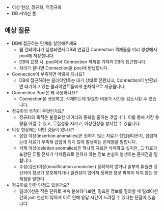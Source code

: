 - 이상 현상, 정규화, 역정규화
- DB 커넥션 풀

## 예상 질문
- DB에 접근하는 단계를 설명해주세요
  - 웹 컨테이너가 실행되면서 DB와 연결된 Connection 객체들을 미리 생성해서 pool에 저장합니다.
  - DB에 요청 시, pool에서 Connection 객체를 가져와 DB에 접근합니다.
  - 처리가 끝나면 Connection을 pool에 반납합니다.
- Connection이 부족하면 어떻게 되나요?
  - DB에 접근하려는 클라이언트는 대기 상태로 전환되고, Connection이 반환되면 대기하고 있는 클라이언트들에게 순차적으로 제공됩니다.
- Connection Pool은 왜 사용하나요?
  - Connection을 생성하고, 삭제하는데 필요한 비용가 시간을 감소시킬 수 있습니다.
- 정규화의 목적이 무엇인가요?
  - 정규화의 목적은 불필요한 데이터의 중복을 줄이는 것입니다. 이를 통해 저장 용량을 아낄 수 있고, 무결성을 지키고, 이상현상을 방지할 수 있습니다.
- 이상 현상에는 어떤 것들이 있나요?
  - 삽입 이상(insertion anomalies)은 원하지 않는 자료가 삽입된다든지, 삽입하는데 자료가 부족해 삽입이 되지 않아 발생하는 문제점을 말합니다.
  - 삭제 이상(deletion anomalies)은 하나의 자료만 삭제하고 싶지만, 그 자료가 포함된 튜플 전체가 삭제됨으로 원하지 않는 정보 손실이 발생하는 문제점을 말합니다.
  - 수정(갱신)이상(modification anomalies) 정확하지 않거나 일부의 튜플만 갱신되어 정보가 모호해지거나 일관성이 없어져 정확한 정보 파악이 되지 않는 문제점을 말한다.
- 정규화로 인한 단점도 있을까요?
  - 릴레이션은 작은 단위로 계속 분해하다보면, 필요한 정보를 질의할 때 릴레이션 간의 join 연산이 많아져 이로 인해 응답 시간이 느려질 수 있다는 단점이 있습니다.
